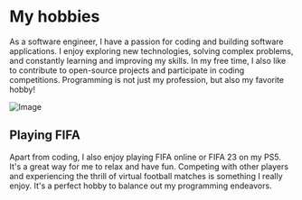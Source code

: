 # My hobbies
As a software engineer, I have a passion for coding and building software applications. I enjoy exploring new technologies, solving complex problems, and constantly learning and improving my skills. In my free time, I also like to contribute to open-source projects and participate in coding competitions. Programming is not just my profession, but also my favorite hobby!

![Image](../images/IMG_0266.JPG)

## Playing FIFA
Apart from coding, I also enjoy playing FIFA online or FIFA 23 on my PS5. It's a great way for me to relax and have fun. Competing with other players and experiencing the thrill of virtual football matches is something I really enjoy. It's a perfect hobby to balance out my programming endeavors.